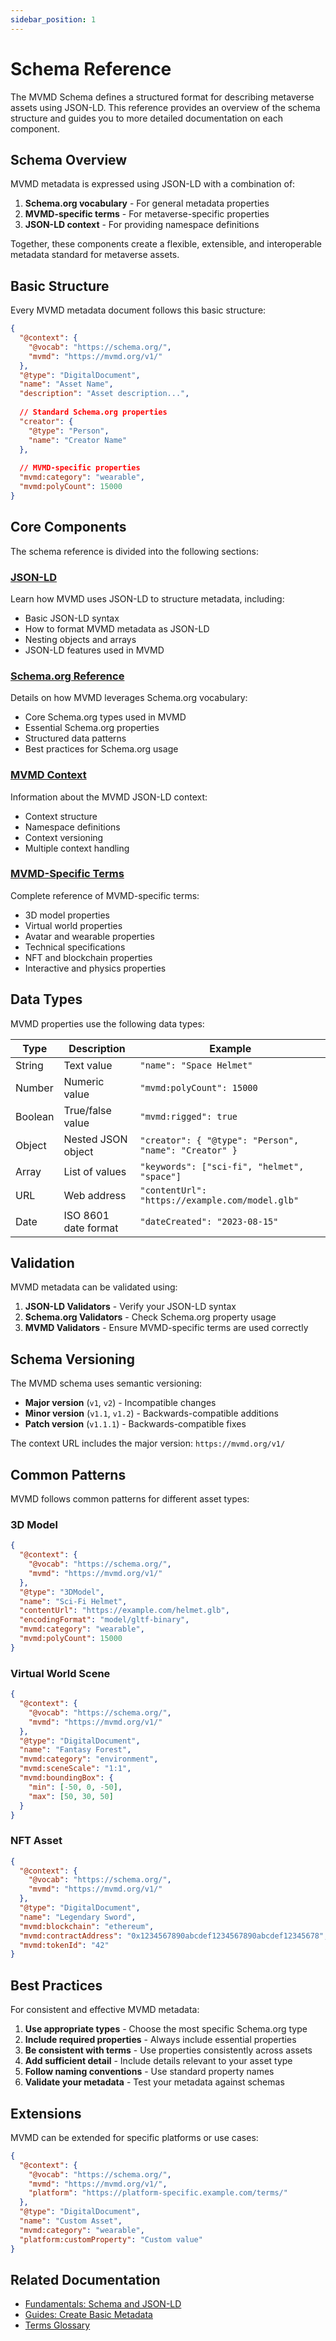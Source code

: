 ```yaml
---
sidebar_position: 1
---
```


# Schema Reference

The MVMD Schema defines a structured format for describing metaverse assets using JSON-LD. This reference provides an overview of the schema structure and guides you to more detailed documentation on each component.

## Schema Overview

MVMD metadata is expressed using JSON-LD with a combination of:

1. **Schema.org vocabulary** - For general metadata properties
2. **MVMD-specific terms** - For metaverse-specific properties
3. **JSON-LD context** - For providing namespace definitions

Together, these components create a flexible, extensible, and interoperable metadata standard for metaverse assets.

## Basic Structure

Every MVMD metadata document follows this basic structure:

```json
{
  "@context": {
    "@vocab": "https://schema.org/",
    "mvmd": "https://mvmd.org/v1/"
  },
  "@type": "DigitalDocument",
  "name": "Asset Name",
  "description": "Asset description...",
  
  // Standard Schema.org properties
  "creator": {
    "@type": "Person",
    "name": "Creator Name"
  },
  
  // MVMD-specific properties
  "mvmd:category": "wearable",
  "mvmd:polyCount": 15000
}
```

## Core Components

The schema reference is divided into the following sections:

### [JSON-LD](schema/json-ld.md)

Learn how MVMD uses JSON-LD to structure metadata, including:
- Basic JSON-LD syntax
- How to format MVMD metadata as JSON-LD
- Nesting objects and arrays
- JSON-LD features used in MVMD

### [Schema.org Reference](schema/schema-org.md)

Details on how MVMD leverages Schema.org vocabulary:
- Core Schema.org types used in MVMD
- Essential Schema.org properties
- Structured data patterns
- Best practices for Schema.org usage

### [MVMD Context](schema/context.md)

Information about the MVMD JSON-LD context:
- Context structure
- Namespace definitions
- Context versioning
- Multiple context handling

### [MVMD-Specific Terms](schema/mvmd-terms.md)

Complete reference of MVMD-specific terms:
- 3D model properties
- Virtual world properties
- Avatar and wearable properties
- Technical specifications
- NFT and blockchain properties
- Interactive and physics properties

## Data Types

MVMD properties use the following data types:

| Type | Description | Example |
|------|-------------|---------|
| String | Text value | `"name": "Space Helmet"` |
| Number | Numeric value | `"mvmd:polyCount": 15000` |
| Boolean | True/false value | `"mvmd:rigged": true` |
| Object | Nested JSON object | `"creator": { "@type": "Person", "name": "Creator" }` |
| Array | List of values | `"keywords": ["sci-fi", "helmet", "space"]` |
| URL | Web address | `"contentUrl": "https://example.com/model.glb"` |
| Date | ISO 8601 date format | `"dateCreated": "2023-08-15"` |

## Validation

MVMD metadata can be validated using:

1. **JSON-LD Validators** - Verify your JSON-LD syntax
2. **Schema.org Validators** - Check Schema.org property usage
3. **MVMD Validators** - Ensure MVMD-specific terms are used correctly

## Schema Versioning

The MVMD schema uses semantic versioning:

- **Major version** (`v1`, `v2`) - Incompatible changes
- **Minor version** (`v1.1`, `v1.2`) - Backwards-compatible additions
- **Patch version** (`v1.1.1`) - Backwards-compatible fixes

The context URL includes the major version: `https://mvmd.org/v1/`

## Common Patterns

MVMD follows common patterns for different asset types:

### 3D Model

```json
{
  "@context": {
    "@vocab": "https://schema.org/",
    "mvmd": "https://mvmd.org/v1/"
  },
  "@type": "3DModel",
  "name": "Sci-Fi Helmet",
  "contentUrl": "https://example.com/helmet.glb",
  "encodingFormat": "model/gltf-binary",
  "mvmd:category": "wearable",
  "mvmd:polyCount": 15000
}
```

### Virtual World Scene

```json
{
  "@context": {
    "@vocab": "https://schema.org/",
    "mvmd": "https://mvmd.org/v1/"
  },
  "@type": "DigitalDocument",
  "name": "Fantasy Forest",
  "mvmd:category": "environment",
  "mvmd:sceneScale": "1:1",
  "mvmd:boundingBox": {
    "min": [-50, 0, -50],
    "max": [50, 30, 50]
  }
}
```

### NFT Asset

```json
{
  "@context": {
    "@vocab": "https://schema.org/",
    "mvmd": "https://mvmd.org/v1/"
  },
  "@type": "DigitalDocument",
  "name": "Legendary Sword",
  "mvmd:blockchain": "ethereum",
  "mvmd:contractAddress": "0x1234567890abcdef1234567890abcdef12345678",
  "mvmd:tokenId": "42"
}
```

## Best Practices

For consistent and effective MVMD metadata:

1. **Use appropriate types** - Choose the most specific Schema.org type
2. **Include required properties** - Always include essential properties
3. **Be consistent with terms** - Use properties consistently across assets
4. **Add sufficient detail** - Include details relevant to your asset type
5. **Follow naming conventions** - Use standard property names
6. **Validate your metadata** - Test your metadata against schemas

## Extensions

MVMD can be extended for specific platforms or use cases:

```json
{
  "@context": {
    "@vocab": "https://schema.org/",
    "mvmd": "https://mvmd.org/v1/",
    "platform": "https://platform-specific.example.com/terms/"
  },
  "@type": "DigitalDocument",
  "name": "Custom Asset",
  "mvmd:category": "wearable",
  "platform:customProperty": "Custom value"
}
```

## Related Documentation

- [Fundamentals: Schema and JSON-LD](../fundamentals/schema-and-json-ld.md)
- [Guides: Create Basic Metadata](../guides/basic/create-metadata.md)
- [Terms Glossary](terms-glossary.md) 